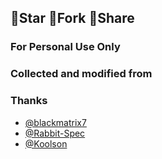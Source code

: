 ## 🚫Star 🚫Fork 🚫Share
  
### For Personal Use Only

    
### Collected and modified from       
### Thanks  
- [@blackmatrix7](https://github.com/blackmatrix7)
- [@Rabbit-Spec](https://github.com/Rabbit-Spec)
- [@Koolson](https://github.com/Koolson)
